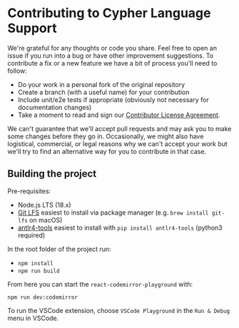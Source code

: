 # Contributing to Cypher Language Support

We're grateful for any thoughts or code you share. Feel free to open an issue if you run into a bug or have other improvement suggestions. To contribute a fix or a new feature we have a bit of process you'll need to follow:

- Do your work in a personal fork of the original repository
- Create a branch (with a useful name) for your contribution
- Include unit/e2e tests if appropriate (obviously not necessary for documentation changes)
- Take a moment to read and sign our [Contributor License Agreement](https://neo4j.com/developer/cla).

We can't guarantee that we'll accept pull requests and may ask you to make some changes before they go in.
Occasionally, we might also have logistical, commercial, or legal reasons why we can't accept your work but we'll try to find an alternative way for you to contribute in that case.

## Building the project

Pre-requisites:

- Node.js LTS (18.x)
- [Git LFS](https://git-lfs.github.com/) easiest to install via package manager (e.g. `brew install git-lfs` on macOS)
- [antlr4-tools](https://github.com/antlr/antlr4-tools) easiest to install with `pip install antlr4-tools` (python3 required)

In the root folder of the project run:

- `npm install`
- `npm run build`

From here you can start the `react-codemirror-playground` with:

`npm run dev:codemirror`

To run the VSCode extension, choose `VSCode Playground` in the `Run & Debug` menu in VSCode.
